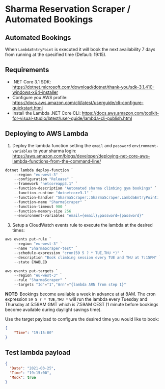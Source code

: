 ﻿# Sharma Reservation Scraper / Automated Bookings

## Automated Bookings

When `LambdaEntryPoint` is executed it will book the next availability
7 days from running at the specified time (Default: 19:15).

## Requirements
* .NET Core 3.1 SDK: https://dotnet.microsoft.com/download/dotnet/thank-you/sdk-3.1.410-windows-x64-installer
* Configure you AWS profile: https://docs.aws.amazon.com/cli/latest/userguide/cli-configure-quickstart.html
* Install the Lambda .NET Core CLI: https://docs.aws.amazon.com/toolkit-for-visual-studio/latest/user-guide/lambda-cli-publish.html

## Deploying to AWS Lambda

1. Deploy the lambda function setting the `email` and `password` `environment-variables` to your sharma login: https://aws.amazon.com/blogs/developer/deploying-net-core-aws-lambda-functions-from-the-command-line/

```powershell
dotnet lambda deploy-function `
    --region "eu-west-3" `
    --configuration "Release" `
    --framework "netcoreapp3.1" `
    --function-description "Automated sharma climbing gym bookings" `
    --function-runtime "dotnetcore3.1" `
    --function-handler "SharmaScraper::SharmaScraper.LambdaEntryPoint::FunctionHandlerAsync" `
    --function-name "SharmaScraper" `
    --function-timeout 900 `
    --function-memory-size 256
    --environment-variables "email={email};password={password}"
```

3. Setup a CloudWatch events rule to execute the lambda at the desired times:

```powershell
aws events put-rule `
    --region "eu-west-3" `
    --name "SharmaScraper-test" `
    --schedule-expression "cron(59 5 ? * TUE,THU *)" `
    --description "Book climbing session every TUE and THU at 7:15PM" `
    --state ENABLED

aws events put-targets `
    --region "eu-west-3" `
    --rule "SharmaScraper" `
    --targets "Id"="1","Arn"="{lambda ARN from step 1}"
```

**NOTE:** Bookings become available a week in advance at at 8AM. The cron expression `59 5 ? * TUE,THU *` will run the lambda every Tuesday and Thursday at 5:59AM GMT which is 7:59AM CEST (1 minute before bookings become available during daylight savings time).

Use the target payload to configure the desired time you would like to book:

```json
{ 
    "Time": "19:15:00"
}
```

## Test lambda payload

```json
{
  "Date": "2021-03-25",
  "Time": "19:15:00",
  "Mock": true
}
```
